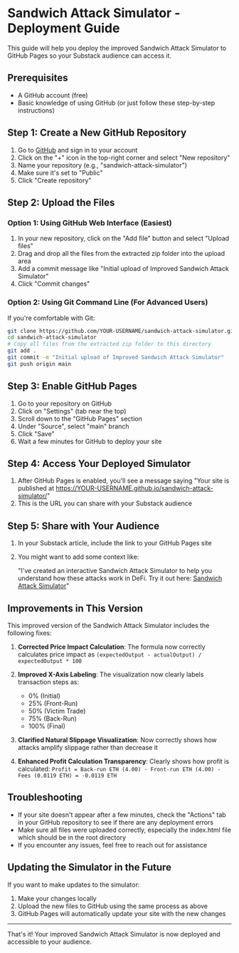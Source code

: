 # Sandwich Attack Simulator - Deployment Guide

This guide will help you deploy the improved Sandwich Attack Simulator to GitHub Pages so your Substack audience can access it.

## Prerequisites

- A GitHub account (free)
- Basic knowledge of using GitHub (or just follow these step-by-step instructions)

## Step 1: Create a New GitHub Repository

1. Go to [GitHub](https://github.com/) and sign in to your account
2. Click on the "+" icon in the top-right corner and select "New repository"
3. Name your repository (e.g., "sandwich-attack-simulator")
4. Make sure it's set to "Public"
5. Click "Create repository"

## Step 2: Upload the Files

### Option 1: Using GitHub Web Interface (Easiest)

1. In your new repository, click on the "Add file" button and select "Upload files"
2. Drag and drop all the files from the extracted zip folder into the upload area
3. Add a commit message like "Initial upload of Improved Sandwich Attack Simulator"
4. Click "Commit changes"

### Option 2: Using Git Command Line (For Advanced Users)

If you're comfortable with Git:

```bash
git clone https://github.com/YOUR-USERNAME/sandwich-attack-simulator.git
cd sandwich-attack-simulator
# Copy all files from the extracted zip folder to this directory
git add .
git commit -m "Initial upload of Improved Sandwich Attack Simulator"
git push origin main
```

## Step 3: Enable GitHub Pages

1. Go to your repository on GitHub
2. Click on "Settings" (tab near the top)
3. Scroll down to the "GitHub Pages" section
4. Under "Source", select "main" branch
5. Click "Save"
6. Wait a few minutes for GitHub to deploy your site

## Step 4: Access Your Deployed Simulator

1. After GitHub Pages is enabled, you'll see a message saying "Your site is published at https://YOUR-USERNAME.github.io/sandwich-attack-simulator/"
2. This is the URL you can share with your Substack audience

## Step 5: Share with Your Audience

1. In your Substack article, include the link to your GitHub Pages site
2. You might want to add some context like:
   
   "I've created an interactive Sandwich Attack Simulator to help you understand how these attacks work in DeFi. Try it out here: [Sandwich Attack Simulator](https://YOUR-USERNAME.github.io/sandwich-attack-simulator/)"

## Improvements in This Version

This improved version of the Sandwich Attack Simulator includes the following fixes:

1. **Corrected Price Impact Calculation**: The formula now correctly calculates price impact as `(expectedOutput - actualOutput) / expectedOutput * 100`

2. **Improved X-Axis Labeling**: The visualization now clearly labels transaction steps as:
   - 0% (Initial)
   - 25% (Front-Run)
   - 50% (Victim Trade)
   - 75% (Back-Run)
   - 100% (Final)

3. **Clarified Natural Slippage Visualization**: Now correctly shows how attacks amplify slippage rather than decrease it

4. **Enhanced Profit Calculation Transparency**: Clearly shows how profit is calculated:
   `Profit = Back-run ETH (4.00) - Front-run ETH (4.00) - Fees (0.0119 ETH) = -0.0119 ETH`

## Troubleshooting

- If your site doesn't appear after a few minutes, check the "Actions" tab in your GitHub repository to see if there are any deployment errors
- Make sure all files were uploaded correctly, especially the index.html file which should be in the root directory
- If you encounter any issues, feel free to reach out for assistance

## Updating the Simulator in the Future

If you want to make updates to the simulator:

1. Make your changes locally
2. Upload the new files to GitHub using the same process as above
3. GitHub Pages will automatically update your site with the new changes

---

That's it! Your improved Sandwich Attack Simulator is now deployed and accessible to your audience.
